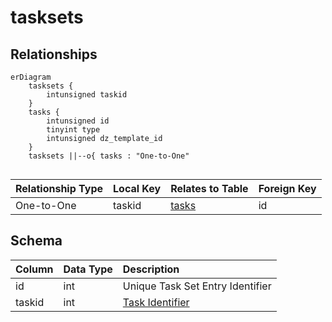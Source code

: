 # tasksets

## Relationships

```mermaid
erDiagram
    tasksets {
        intunsigned taskid
    }
    tasks {
        intunsigned id
        tinyint type
        intunsigned dz_template_id
    }
    tasksets ||--o{ tasks : "One-to-One"


```


| Relationship Type | Local Key | Relates to Table | Foreign Key |
| :--- | :--- | :--- | :--- |
| One-to-One | taskid | [tasks](../../schema/tasks/tasks.md) | id |


## Schema

| Column | Data Type | Description |
| :--- | :--- | :--- |
| id | int | Unique Task Set Entry Identifier |
| taskid | int | [Task Identifier](tasks.md) |

